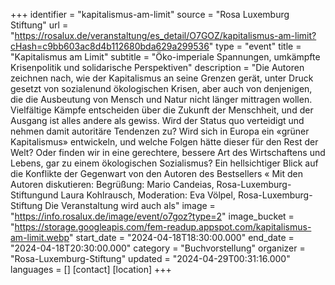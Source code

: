 +++
identifier = "kapitalismus-am-limit"
source = "Rosa Luxemburg Stiftung"
url = "https://rosalux.de/veranstaltung/es_detail/O7GOZ/kapitalismus-am-limit?cHash=c9bb603ac8d4b112680bda629a299536"
type = "event"
title = "Kapitalismus am Limit"
subtitle = "Öko-imperiale Spannungen, umkämpfte Krisenpolitik und solidarische Perspektiven"
description = "Die Autoren zeichnen nach, wie der Kapitalismus an seine Grenzen gerät, unter Druck gesetzt von sozialenund ökologischen Krisen, aber auch von denjenigen, die die Ausbeutung von Mensch und Natur nicht länger mittragen wollen. Vielfältige Kämpfe entscheiden über die Zukunft der Menschheit, und der Ausgang ist alles andere als gewiss. Wird der Status quo verteidigt und nehmen damit autoritäre Tendenzen zu? Wird sich in Europa ein «grüner Kapitalismus» entwickeln, und welche Folgen hätte dieser für den Rest der Welt? Oder finden wir in eine gerechtere, bessere Art des Wirtschaftens und Lebens, gar zu einem ökologischen Sozialismus? 
Ein hellsichtiger Blick auf die Konflikte der Gegenwart von den Autoren des Bestsellers «
Mit den Autoren diskutieren: 
Begrüßung: Mario Candeias, Rosa-Luxemburg-Stiftungund Laura Kohlrausch, 
Moderation: Eva Völpel, Rosa-Luxemburg-Stiftung
Die Veranstaltung wird auch als"
image = "https://info.rosalux.de/image/event/o7goz?type=2"
image_bucket = "https://storage.googleapis.com/fem-readup.appspot.com/kapitalismus-am-limit.webp"
start_date = "2024-04-18T18:30:00.000"
end_date = "2024-04-18T20:30:00.000"
category = "Buchvorstellung"
organizer = "Rosa-Luxemburg-Stiftung"
updated = "2024-04-29T00:31:16.000"
languages = []
[contact]
[location]
+++